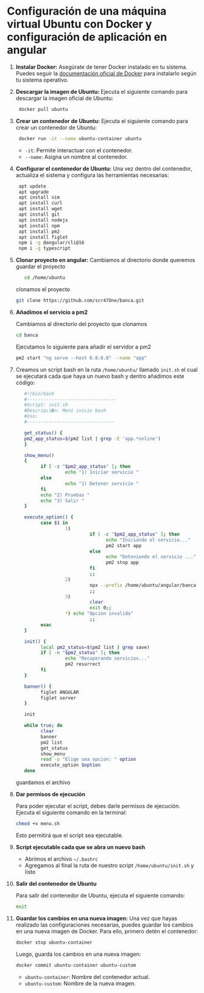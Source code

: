 # Configuración de una máquina virtual Ubuntu con Docker y configuración de aplicación en angular

1. **Instalar Docker:**
   Asegúrate de tener Docker instalado en tu sistema. Puedes seguir la [documentación oficial de Docker](https://docs.docker.com/get-docker/) para instalarlo según tu sistema operativo.
2. **Descargar la imagen de Ubuntu:**
   Ejecuta el siguiente comando para descargar la imagen oficial de Ubuntu:

   ```sh
    docker pull ubuntu
   ```

3. **Crear un contenedor de Ubuntu:**
   Ejecuta el siguiente comando para crear un contenedor de Ubuntu:

   ```sh
    docker run -it --name ubuntu-container ubuntu
   ```

   - `-it`: Permite interactuar con el contenedor.
   - `--name`: Asigna un nombre al contenedor.
4. **Configurar el contenedor de Ubuntu:**
   Una vez dentro del contenedor, actualiza el sistema y configura las herramientas necesarias:

   ```sh
    apt update
    apt upgrade
    apt install vim
    apt install curl
    apt install wget
    apt install git
    apt install nodejs
    apt install npm
    apt install pm2
    apt install figlet
    npm i -g @angular/cli@16
    npm i -g typescript
   ```

5. **Clonar proyecto en angular:**
   Cambiamos al directorio donde queremos guardar el proyecto

   ```sh
      cd /home/ubuntu
   ```

   clonamos el proyecto

   ```sh
   git clone https://github.com/scr47One/banca.git
   ```

6. **Añadimos el servicio a pm2**

   Cambiamos al directorio del proyecto que clonamos

   ```sh
   cd banca
   ```

   Ejecutamos lo siguiente para añadir el servidor a pm2

   ```sh
   pm2 start "ng serve --host 0.0.0.0" --name "app"
   ```

7. Creamos un script bash en la ruta `/home/ubuntu/` llamado `init.sh` el cual se ejecutará cada que haya un nuevo bash
   y dentro añadimos este código:

   ```sh
      #!/bin/bash
      #---------------------------------
      #Script: init.sh
      #Descripci�n: Menú inicio bash
      #Uso:
      #--------------------------------

      get_status() {
      pm2_app_status=$(pm2 list | grep -E 'app.*online')
      }

      show_menu()
      {
            if [ -z "$pm2_app_status" ]; then
                     echo "1) Iniciar servicio "
            else
                     echo "1) Detener servicio "
            fi
            echo "2) Pruebas "
            echo "3) Salir "
      }

      execute_option() {
            case $1 in
                     1)
                              if [ -z "$pm2_app_status" ]; then
                                    echo "Iniciando el servicio..."
                                    pm2 start app
                              else
                                    echo "Deteniendo el servicio ..."
                                    pm2 stop app
                              fi
                              ;;
                     2)
                              npx --prefix /home/ubuntu/angular/banca ng test
                              ;;
                     3)
                              clear
                              exit 0;;
                     *) echo "Opcion invalida"
                              ;;
            esac
      }

      init() {
            local pm2_status=$(pm2 list | grep save)
            if [ -n "$pm2_status" ]; then
                     echo "Recuperando servicios..."
                     pm2 resurrect
            fi
      }

      banner() {
            figlet ANGULAR
            figlet server
      }

      init

      while true; do
            clear
            banner
            pm2 list
            get_status
            show_menu
            read -p "Elige una opcion: " option
            execute_option $option
      done
   ```

   guardamos el archivo
8. **Dar permisos de ejecución**

   Para poder ejecutar el script, debes darle permisos de ejecución. Ejecuta el siguiente comando en la terminal:

   ```sh
   chmod +x menu.sh
   ```

   Esto permitirá que el script sea ejecutable.

9. **Script ejecutable cada que se abra un nuevo bash**

   - Abrimos el archivo `~/.bashrc`
   - Agregamos al final la ruta de nuestro script `/home/ubuntu/init.sh` y listo

10. **Salir del contenedor de Ubuntu**

      Para salir del contenedor de Ubuntu, ejecuta el siguiente comando:

      ```sh
      exit
      ```

11. **Guardar los cambios en una nueva imagen:**
      Una vez que hayas realizado las configuraciones necesarias, puedes guardar los cambios en una nueva imagen de Docker. Para ello, primero detén el contenedor:

      ```sh
      docker stop ubuntu-container
      ```

      Luego, guarda los cambios en una nueva imagen:

      ```sh
      docker commit ubuntu-container ubuntu-custom
      ```

      - `ubuntu-container`: Nombre del contenedor actual.
      - `ubuntu-custom`: Nombre de la nueva imagen.
